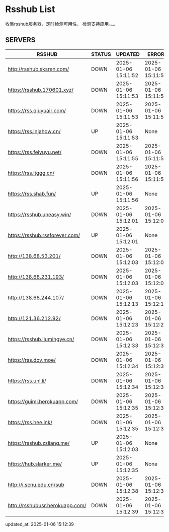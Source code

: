 # Rsshub List

收集rsshub服务器，定时检测可用性， 检测支持应用。。。


## SERVERS

|  RSSHUB   | STATUS  | UPDATED  | ERROR  | TWITTER |  
|  ----  | ----  | ----  | ----  | ---- |  
| http://rsshub.sksren.com/ | DOWN | 2025-01-06 15:11:52 | 2025-01-06 15:11:52 |  
| https://rsshub.170601.xyz/ | DOWN | 2025-01-06 15:11:53 | 2025-01-06 15:11:53 |  
| https://rss.qiuyuair.com/ | DOWN | 2025-01-06 15:11:53 | 2025-01-06 15:11:53 |  
| https://rss.injahow.cn/ | UP | 2025-01-06 15:11:53 | None ||  
| https://rss.feiyuyu.net/ | DOWN | 2025-01-06 15:11:55 | 2025-01-06 15:11:55 |  
| https://rss.itggg.cn/ | DOWN | 2025-01-06 15:11:56 | 2025-01-06 15:11:56 |  
| https://rss.shab.fun/ | UP | 2025-01-06 15:11:56 | None ||  
| https://rsshub.uneasy.win/ | DOWN | 2025-01-06 15:12:01 | 2025-01-06 15:12:01 |  
| https://rsshub.rssforever.com/ | UP | 2025-01-06 15:12:01 | None ||  
| http://138.68.53.201/ | DOWN | 2025-01-06 15:12:03 | 2025-01-06 15:12:03 |  
| http://138.68.231.193/ | DOWN | 2025-01-06 15:12:03 | 2025-01-06 15:12:03 |  
| http://138.68.244.107/ | DOWN | 2025-01-06 15:12:13 | 2025-01-06 15:12:13 |  
| http://121.36.212.92/ | DOWN | 2025-01-06 15:12:23 | 2025-01-06 15:12:23 |  
| https://rsshub.liumingye.cn/ | DOWN | 2025-01-06 15:12:33 | 2025-01-06 15:12:33 |  
| https://rss.dov.moe/ | DOWN | 2025-01-06 15:12:34 | 2025-01-06 15:12:34 |  
| https://rss.unl.li/ | DOWN | 2025-01-06 15:12:34 | 2025-01-06 15:12:34 |  
| https://guimi.herokuapp.com/ | DOWN | 2025-01-06 15:12:35 | 2025-01-06 15:12:35 |  
| https://rss.hee.ink/ | DOWN | 2025-01-06 15:12:35 | 2025-01-06 15:12:35 |  
| https://rsshub.zsliang.me/ | UP | 2025-01-06 15:12:03 | None |OK|  
| https://hub.slarker.me/ | UP | 2025-01-06 15:12:35 | None ||  
| http://i.scnu.edu.cn/sub | DOWN | 2025-01-06 15:12:38 | 2025-01-06 15:12:38 |  
| http://rsshubusr.herokuapp.com/ | DOWN | 2025-01-06 15:12:39 | 2025-01-06 15:12:39 |  
  

updated_at: 2025-01-06 15:12:39  
